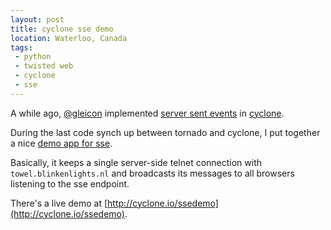 ```yaml
---
layout: post
title: cyclone sse demo
location: Waterloo, Canada
tags:
 - python
 - twisted web
 - cyclone
 - sse
---
```


A while ago, [@gleicon](http://github.com/gleicon) implemented [server sent
 events](http://en.wikipedia.org/wiki/Server-sent_events) in
 [cyclone](https://github.com/fiorix/cyclone).

During the last code synch up between tornado and cyclone, I put together a nice
[demo app for sse](https://github.com/fiorix/cyclone/tree/master/demos/sse).

Basically, it keeps a single server-side telnet connection with
`towel.blinkenlights.nl` and broadcasts its messages to all browsers listening
to the sse endpoint.

There's a live demo at [http://cyclone.io/ssedemo](http://cyclone.io/ssedemo).
